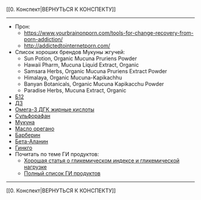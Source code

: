 [[0. Конспект|ВЕРНУТЬСЯ К КОНСПЕКТУ]] 
___
- Прон:
    - https://www.yourbrainonporn.com/tools-for-change-recovery-from-porn-addiction/
    - http://addictedtointernetporn.com/
- Список хороших брендов Мукуны жгучей:
    - Sun Potion, Organic Mucuna Pruriens Powder
    - Hawaii Pharm, Mucuna Liquid Extract, Organic
    - Samsara Herbs, Organic Mucuna Pruriens Extract Powder
    - Himalaya, Organic Mucuna-Kapikachhu
    - Banyan Botanicals, Organic Mucuna Kapikacchu Powder
    - Paradise Herbs, Mucuna Extract, Organic
- [Б12](https://vk.cc/9idgKp) 
- [Д3](https://vk.cc/9idgYh) 
- [Омега-3 ДГК жирные кислоты](https://vk.cc/9idjyj) 
- [Сульфорафан](https://vk.cc/9idhfx) 
- [Мукуна](https://vk.cc/9idj4I) 
- [Масло орегано](https://vk.cc/9idk0L) 
- [Барберин](https://vk.cc/9idjFC) 
- [Бета-Аланин](https://vk.cc/9idjQo) 
- [Гинкго](https://vk.cc/9idkoS)
- Почитать по теме ГИ продуктов:
    - [Хорошая статья о гликемическом индексе и гликемической нагрузке](https://lifehacker.ru/glycemic-index/)
    - [Полный список ГИ продуктов](https://fitseven.ru/pohudenie/pravilnoe-pitanie/glycemicheskiy-index)
---
[[0. Конспект|ВЕРНУТЬСЯ К КОНСПЕКТУ]]